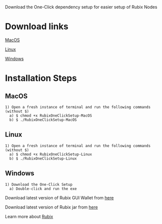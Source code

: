 Download the One-Click dependency setup for easier setup of Rubix Nodes

# Download links
[MacOS](https://github.com/rubixchain/rubixnetwork/blob/master/setupscripts/OneClickSetup/RubixOneClickSetup-MacOS)

[Linux](https://github.com/rubixchain/rubixnetwork/blob/master/setupscripts/OneClickSetup/RubixOneClickSetup-Linux)

[Windows](https://github.com/rubixchain/rubixnetwork/blob/master/setupscripts/OneClickSetup/RubixOneClickSetup-Windows.exe)

# Installation Steps
## MacOS
```
1) Open a fresh instance of terminal and run the following commands (without $)
  a) $ chmod +x RubixOneClickSetup-MacOS
  b) $ ./RubixOneClickSetup-MacOS
```

## Linux
```
1) Open a fresh instance of terminal and run the following commands (without $)
  a) $ chmod +x RubixOneClickSetup-Linux
  b) $ ./RubixOneClickSetup-Linux
```

## Windows
```
1) Download the One-Click Setup
  a) Double-click and run the exe
```

Download latest version of Rubix GUI Wallet from [here](https://github.com/rubixchain/wallet/releases)

Download latest version of Rubix jar from [here](https://github.com/rubixchain/rubixnetwork/releases)

Learn more about [Rubix](learn.rubix.net)


